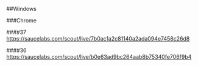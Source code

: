 
##Windows 

###Chrome

####37
https://saucelabs.com/scout/live/7b0ac1a2c81140a2ada094e7458c26d8

####36
https://saucelabs.com/scout/live/b0e63ad9bc264aab8b75340fe706f9b4